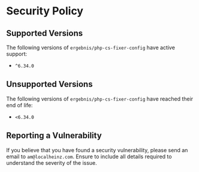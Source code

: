 # Security Policy

## Supported Versions

The following versions of `ergebnis/php-cs-fixer-config` have active support:

- `^6.34.0`

## Unsupported Versions

The following versions of `ergebnis/php-cs-fixer-config` have reached their end of life:

- `<6.34.0`

## Reporting a Vulnerability

If you believe that you have found a security vulnerability, please send an email to `am@localheinz.com`. Ensure to include all details required to understand the severity of the issue.
